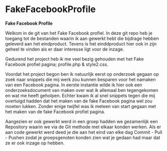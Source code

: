 # FakeFacebookProfile

<b>Fake Facebook Profile</b>

Welkom in de git van het Fake Facebook profiel. In deze git repo heb je toegang tot de bestanden waarin ik aan gewerkt hebt die bijdrage hebben geleverd aan het eindproduct. Tevens is het einddproduct hier ook in zijn geheel te vinden als er daar interesse ligt voor de inzage.

Gedurend het project heb ik me veel bezig gehouden met het Fake Facebook profiel pagina; profile.php & style2.css. 

Voordat het project begon ben ik natuurlijk eerst op onderzoek gegaan op zoek naar snippets die mij werk zou kunnen besparen voor het namaken van een Facebook pagina. In eerste instantie wilde ik hier ook een onderzoeksdocument van maken over wat ik allemaal ben tegengekomen en wat me heeft geholpen. Echter kwam ik al snel snippets tegen die mij overtuigd hadden dat het maken van de fake Facebook pagina wel zou moeten lukken. Zonder enige twijfel was ik meteen van start gegaan met het maken van de fake Facebook profiel pagina.

Aangezien er ook gewerkt werd in een groep hadden we gezamenlijk een Repository waarin we via de Git methode met elkaar konden werken. Als er aan code gewerkt werd deed je die aan het eind van elke dag Commit - Pull - Pushen zodat je groepsgenoten konden zien wat je gedaan had maar dat ze er ook inzage op hebben.   

